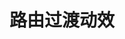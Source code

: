 ---
title: 路由过渡动效
description: Nuxt.js 的路由过渡动效示例
github: routes-transitions
youtube: https://www.youtube.com/embed/RIXOzJWFfc8
documentation: /guide/routing#过渡动效
---